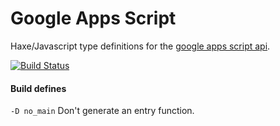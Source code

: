 
# Google Apps Script

Haxe/Javascript type definitions for the [google apps script api](https://developers.google.com/apps-script/).

[![Build Status](https://travis-ci.org/tong/google-apps-script.svg?branch=master)](https://travis-ci.org/tong/google-apps-script)


#### Build defines
`-D no_main` Don't generate an entry function.
